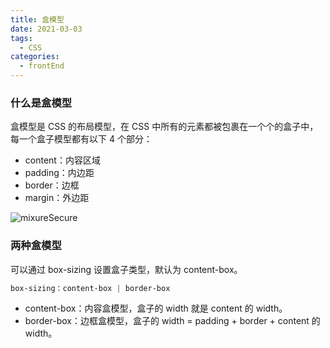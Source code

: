 ```yaml
---
title: 盒模型
date: 2021-03-03
tags:
  - CSS
categories:
  - frontEnd
---
```


### 什么是盒模型

盒模型是 CSS 的布局模型，在 CSS 中所有的元素都被包裹在一个个的盒子中，每一个盒子模型都有以下 4 个部分：

<!-- more -->

- content：内容区域
- padding：内边距
- border：边框
- margin：外边距

<img :src="$withBase('/box_model.png')" alt="mixureSecure">

### 两种盒模型

可以通过 box-sizing 设置盒子类型，默认为 content-box。

```css
box-sizing：content-box | border-box
```

- content-box：内容盒模型，盒子的 width 就是 content 的 width。
- border-box：边框盒模型，盒子的 width = padding + border + content 的 width。
